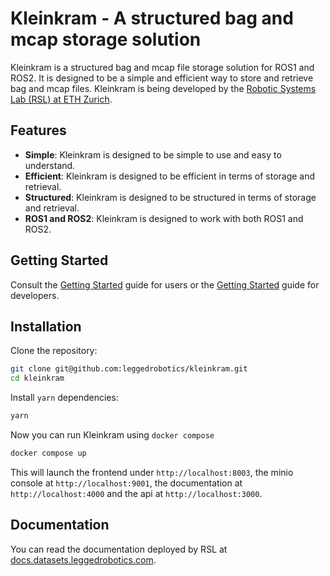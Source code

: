 # Kleinkram - A structured bag and mcap storage solution

Kleinkram is a structured bag and mcap file storage solution for ROS1 and ROS2.
It is designed to be a simple and efficient way to store and retrieve bag and mcap files.
Kleinkram is being developed by the [Robotic Systems Lab (RSL) at ETH Zurich](https://rsl.ethz.ch/).

## Features

- **Simple**: Kleinkram is designed to be simple to use and easy to understand.
- **Efficient**: Kleinkram is designed to be efficient in terms of storage and retrieval.
- **Structured**: Kleinkram is designed to be structured in terms of storage and retrieval.
- **ROS1 and ROS2**: Kleinkram is designed to work with both ROS1 and ROS2.

## Getting Started

Consult the [Getting Started](https://docs.datasets.leggedrobotics.com/usage/getting-started.html) guide for users or
the [Getting Started](https://docs.datasets.leggedrobotics.com/development/getting-started.html) guide for developers.

## Installation

Clone the repository:

```bash
git clone git@github.com:leggedrobotics/kleinkram.git
cd kleinkram
```

Install `yarn` dependencies:

```bash
yarn
```

Now you can run Kleinkram using `docker compose`

```bash
docker compose up
```

This will launch the frontend under `http://localhost:8003`,
the minio console at `http://localhost:9001`, the documentation
at `http://localhost:4000` and the api at `http://localhost:3000`.

## Documentation

You can read the documentation deployed by RSL at [docs.datasets.leggedrobotics.com](https://docs.datasets.leggedrobotics.com/).
